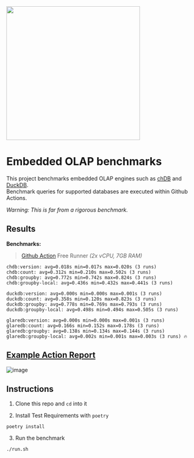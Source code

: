 <img src="https://github.com/lmangani/embedded-olap-benchmarks/assets/1423657/ba8f08fe-49db-4f77-a2b5-71181e87233e" width=350 />

# Embedded OLAP benchmarks

This project benchmarks embedded OLAP engines such as [chDB](https://chdb.dev) and [DuckDB](https://duckdb.org). <br>
Benchmark queries for supported databases are executed within Github Actions. <br>

_Warning: This is far from a rigorous benchmark._

## Results

**Benchmarks:**

> [Github Action](https://github.com/lmangani/embedded-olap-benchmarks/actions/workflows/benchmarks.yml) Free Runner _(2x vCPU, 7GB RAM)_
```
chdb:version: avg=0.018s min=0.017s max=0.020s (3 runs)
chdb:count: avg=0.312s min=0.210s max=0.502s (3 runs)
chdb:groupby: avg=0.772s min=0.742s max=0.824s (3 runs)
chdb:groupby-local: avg=0.436s min=0.432s max=0.441s (3 runs)

duckdb:version: avg=0.000s min=0.000s max=0.001s (3 runs)
duckdb:count: avg=0.358s min=0.120s max=0.823s (3 runs)
duckdb:groupby: avg=0.778s min=0.769s max=0.793s (3 runs)
duckdb:groupby-local: avg=0.498s min=0.494s max=0.505s (3 runs)

glaredb:version: avg=0.000s min=0.000s max=0.001s (3 runs)
glaredb:count: avg=0.166s min=0.152s max=0.178s (3 runs)
glaredb:groupby: avg=0.138s min=0.134s max=0.144s (3 runs)
glaredb:groupby-local: avg=0.002s min=0.001s max=0.003s (3 runs) 🔥
```

## [Example Action Report](https://github.com/lmangani/embedded-olap-benchmarks/actions/workflows/benchmarks.yml)
![image](https://github.com/lmangani/embedded-db-benchmarks/assets/1423657/e5961b6e-9775-4f18-adde-edbb52b672f2)


## Instructions

1. Clone this repo and `cd` into it

2. Install Test Requirements with `poetry`
```shell
poetry install
```

3. Run the benchmark
```shell
./run.sh
```
